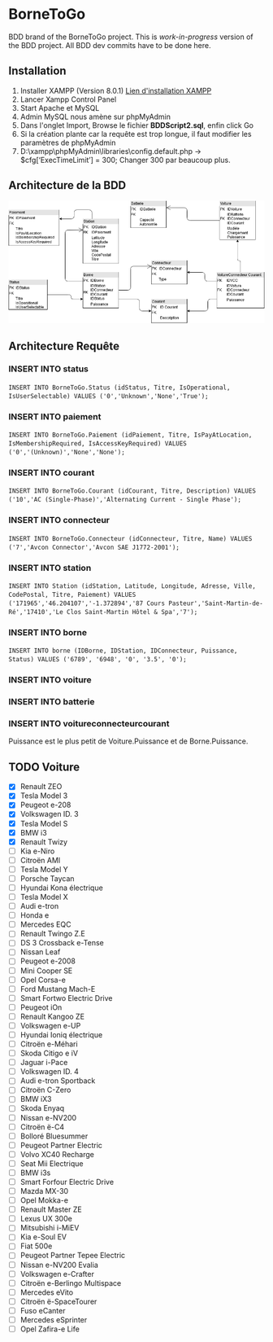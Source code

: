 # BorneToGo

BDD brand of the BorneToGo project. This is *work-in-progress* version of the BDD project. All BDD dev commits have to be done here.

## Installation
1. Installer XAMPP (Version 8.0.1) [Lien d'installation XAMPP](https://www.apachefriends.org/download.html)
2. Lancer Xampp Control Panel
3. Start Apache et MySQL
4. Admin MySQL nous amène sur phpMyAdmin
5. Dans l'onglet Import, Browse le fichier **BDDScript2.sql**, enfin click Go
6. Si la création plante car la requête est trop longue, il faut modifier les paramètres de phpMyAdmin
7. D:\xampp\phpMyAdmin\libraries\config.default.php -> $cfg[‘ExecTimeLimit’] = 300; Changer 300 par beaucoup plus.

## Architecture de la BDD
![Architecture de la BDD V4](/images/Schema_BDD_V4.png)

## Architecture Requête

### INSERT INTO status
`INSERT INTO BorneToGo.Status (idStatus, Titre, IsOperational, IsUserSelectable) VALUES ('0','Unknown','None','True');`

### INSERT INTO paiement
`INSERT INTO BorneToGo.Paiement (idPaiement, Titre, IsPayAtLocation, IsMembershipRequired, IsAccessKeyRequired) VALUES ('0','(Unknown)','None','None');`

### INSERT INTO courant
`INSERT INTO BorneToGo.Courant (idCourant, Titre, Description) VALUES ('10','AC (Single-Phase)','Alternating Current - Single Phase');`

### INSERT INTO connecteur
`INSERT INTO BorneToGo.Connecteur (idConnecteur, Titre, Name) VALUES ('7','Avcon Connector','Avcon SAE J1772-2001');`

### INSERT INTO station
`INSERT INTO Station (idStation, Latitude, Longitude, Adresse, Ville, CodePostal, Titre, Paiement) VALUES ('171965','46.204107','-1.372894','87 Cours Pasteur','Saint-Martin-de-Ré','17410','Le Clos Saint-Martin Hôtel & Spa','7');`

### INSERT INTO borne
`INSERT INTO borne (IDBorne, IDStation, IDConnecteur, Puissance, Status) VALUES ('6789', '6948', '0', '3.5', '0');`

### INSERT INTO voiture

### INSERT INTO batterie

### INSERT INTO voitureconnecteurcourant
Puissance est le plus petit de Voiture.Puissance et de Borne.Puissance.

## TODO Voiture
- [x] Renault ZEO
- [x] Tesla Model 3
- [x] Peugeot e-208
- [x] Volkswagen ID. 3
- [x] Tesla Model S
- [x] BMW i3
- [x] Renault Twizy
- [ ] Kia e-Niro
- [ ] Citroën AMI
- [ ] Tesla Model Y
- [ ] Porsche Taycan
- [ ] Hyundai Kona électrique
- [ ] Tesla Model X
- [ ] Audi e-tron
- [ ] Honda e
- [ ] Mercedes EQC
- [ ] Renault Twingo Z.E
- [ ] DS 3 Crossback e-Tense
- [ ] Nissan Leaf
- [ ] Peugeot e-2008
- [ ] Mini Cooper SE
- [ ] Opel Corsa-e
- [ ] Ford Mustang Mach-E
- [ ] Smart Fortwo Electric Drive
- [ ] Peugeot iOn
- [ ] Renault Kangoo ZE
- [ ] Volkswagen e-UP
- [ ] Hyundai Ioniq électrique
- [ ] Citroën e-Méhari
- [ ] Skoda Citigo e iV
- [ ] Jaguar i-Pace
- [ ] Volkswagen ID. 4
- [ ] Audi e-tron Sportback
- [ ] Citroën C-Zero
- [ ] BMW iX3
- [ ] Skoda Enyaq
- [ ] Nissan e-NV200
- [ ] Citroën ë-C4
- [ ] Bolloré Bluesummer
- [ ] Peugeot Partner Electric
- [ ] Volvo XC40 Recharge
- [ ] Seat Mii Electrique
- [ ] BMW i3s
- [ ] Smart Forfour Electric Drive
- [ ] Mazda MX-30
- [ ] Opel Mokka-e
- [ ] Renault Master ZE
- [ ] Lexus UX 300e
- [ ] Mitsubishi i-MiEV
- [ ] Kia e-Soul EV
- [ ] Fiat 500e
- [ ] Peugeot Partner Tepee Electric
- [ ] Nissan e-NV200 Evalia
- [ ] Volkswagen e-Crafter
- [ ] Citroën e-Berlingo Multispace
- [ ] Mercedes eVito
- [ ] Citroën ë-SpaceTourer
- [ ] Fuso eCanter
- [ ] Mercedes eSprinter
- [ ] Opel Zafira-e Life
